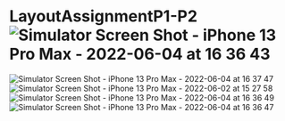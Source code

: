 # LayoutAssignmentP1-P2![Simulator Screen Shot - iPhone 13 Pro Max - 2022-06-04 at 16 36 43](https://user-images.githubusercontent.com/101238039/171991744-3f32c86f-df07-4c18-ad43-14af5c1ee588.png)
![Simulator Screen Shot - iPhone 13 Pro Max - 2022-06-04 at 16 37 47](https://user-images.githubusercontent.com/101238039/171991746-41a4413f-57c1-4b07-b71d-fd1c252a3a3b.png)
![Simulator Screen Shot - iPhone 13 Pro Max - 2022-06-02 at 15 27 58](https://user-images.githubusercontent.com/101238039/171991752-9c548d35-b816-4f09-b6a1-834ac3b8bff7.png)
![Simulator Screen Shot - iPhone 13 Pro Max - 2022-06-04 at 16 36 49](https://user-images.githubusercontent.com/101238039/171991753-7d3ff163-0cc0-4fce-b985-c31fba85e618.png)
![Simulator Screen Shot - iPhone 13 Pro Max - 2022-06-04 at 16 36 47](https://user-images.githubusercontent.com/101238039/171991754-40f6337d-b48d-4053-9cc4-0507d5f27a19.png)
